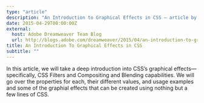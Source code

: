 ```yaml
---
type: "article"
description: "An Introduction to Graphical Effects in CSS — article by Sara Soueidan"
date: 2015-04-29T00:00:00Z
external:
  host: Adobe Dreamweaver Team Blog
  url: http://blogs.adobe.com/dreamweaver/2015/04/an-introduction-to-graphical-effects-in-css.html#.VUGQ3dpViko
title: An Introduction To Graphical Effects in CSS
subtitle: ""
---
```


<p class="size-2x">
	In this article, we will take a deep introduction into CSS’s graphical effects—specifically, CSS Filters and Compositing and Blending capabilities. We will go over the properties for each, their different values, and usage examples and some of the graphial effects that can be created using nothing but a few lines of CSS.
</p>